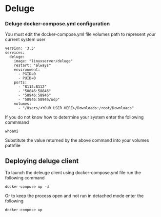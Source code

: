 # Deluge

### Deluge docker-compose.yml configuration

You must edit the docker-compose.yml file volumes path to represent your current system user

```
version: '3.3'
services:
  deluge:
    image: "linuxserver/deluge"
    restart: "always"
    environment:
      - PGID=0
      - PUID=0
    ports:
      - "8112:8112"
      - "58846:58846"
      - "58946:58946"
      - "58946:58946/udp"
    volumes:
      - "/Users/<YOUR USER HERE>/Downloads:/root/Downloads"
```

If you do not know how to determine your system enter the following commmand

```
whoami
```

Substitute the value returned by the above command into your volumes pathfile

## Deploying deluge client

To launch the deleuge client using docker-compose.yml file run the following command

```
docker-compose up -d
```

Or to keep the process open and not run in detached mode enter the following

```
docker-compose up
```
